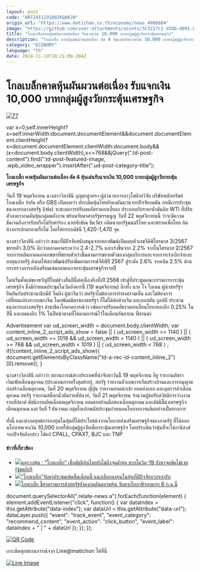 ```yaml
---
layout: post
code: "ART2411191002KQAKJH"
origin_url: "https://www.matichon.co.th/economy/news_4906984"
image: "https://github.com/user-attachments/assets/3c3217c1-d3db-4091-8ad1-a22776b80cff"
title: "โกลเบล็กคาดหุ้นผันผวนต่อเนื่อง รับแจกเงิน 10,000 บาทกลุ่มผู้สูงวัยกระตุ้นเศรษฐกิจ"
description: "โกลเบล็ก คาดหุ้นผันผวนต่อเนื่อง คัด 4 หุ้นเด่นรับแจกเงิน 10,000 บาทกลุ่มผู้สูงวัยกระตุ้นเศรษฐกิจ"
category: "ECONOMY"
language: "th"
date: 2024-11-19T10:21:09.204Z
---
```


# โกลเบล็กคาดหุ้นผันผวนต่อเนื่อง รับแจกเงิน 10,000 บาทกลุ่มผู้สูงวัยกระตุ้นเศรษฐกิจ

[![](https://www.matichon.co.th/wp-content/uploads/2024/11/77-15.jpg "77")](https://www.matichon.co.th/wp-content/uploads/2024/11/77-15.jpg)

var x=0;self.innerHeight?x=self.innerWidth:document.documentElement&&document.documentElement.clientHeight?x=document.documentElement.clientWidth:document.body&&(x=document.body.clientWidth),x<=768&&jQuery(".td-post-content").find(".td-post-featured-image, .wpb\_video\_wrapper").insertAfter(".ud-post-category-title");

**โกลเบล็ก คาดหุ้นผันผวนต่อเนื่อง คัด 4 หุ้นเด่นรับแจกเงิน 10,000 บาทกลุ่มผู้สูงวัยกระตุ้นเศรษฐกิจ**

วันที่ 19 พฤศจิกายน นางสาววิลาสินี บุญมาสูงทรง ผู้อำนวยการอาวุโสฝ่ายวิจัย บริษัทหลักทรัพย์ โกลเบล็ก จำกัด หรือ GBS เปิดเผยว่า ประเมินหุ้นไทยยังคงผันผวนจากปัจจัยกดดัน กรณีการประชุมธนาคารกลางสหรัฐ (เฟด) จะชะลอการปรับลดอัตราดอกเบี้ยลง ประกอบกับราคาน้ำมันดิบ WTI ที่ปรับตัวลงแรงกดดันหุ้นกลุ่มพลังงาน พร้อมจับตาศาลรัฐธรรมนูญ วันที่ 22 พฤศจิกายนนี้ ว่าจะมีความชัดเจนถึงการรับหรือไม่รับคำร้อง นายทักษิณ ชินวัตร อดีตนายกรัฐมนตรีไทย และพรรคเพื่อไทย ล้มล้างการปกครองหรือไม่ โดยให้กรอบดัชนี 1,420-1,470 จุด

นางสาววิลาสินี กล่าวว่า ขณะที่มีปัจจัยสนับสนุนจากสภาพัฒน์เปิดเผยตัวเลขจีดีพีไตรมาส 3/2567 ขยายตัว 3.0% ดีกว่าตลาดคาดระหว่าง 2.4-2.7% และเร่งขึ้นจาก 2.2% จากในไตรมาส 2/2567 จากการผลิตภาคนอกเกษตรที่ขยายตัวเร่งขึ้นตามการขยายตัวของกลุ่มบริการและจากการเร่งเบิกจ่ายงบลงทุนภาครัฐ ส่งผลให้สภาพัฒน์ปรับเพิ่มคาดการณ์จีดีพีปี 2567 สู่ระดับ 2.6% จากเดิม 2.5% ด้านกระทรวงการคลังเตรียมเสนอแพกเกจกระตุ้นเศรษฐกิจรายปี

โดยเริ่มตั้งแต่ของขวัญปีใหม่ช่วงสิ้นปีนี้ต่อเนื่องถึงทั้งปี 2568 เข้าสู่ที่ประชุมคณะกรรมการกระตุ้นเศรษฐกิจ ซึ่งมีกำหนดประชุมในวันอังคารนี้ (19 พฤศจิกายน) อีกทั้ง นาย โจ ไบเดน ผู้นำสหรัฐฯ ยืนยันกับประธานาธิบดีสี จิ้นผิง ผู้นำจีนว่า สหรัฐฯไม่ต้องการทำสงครามเย็น และไม่ต้องการเปลี่ยนแปลงระบบของจีน โดยพันธมิตรของสหรัฐฯ ก็ไม่ได้ต่อต้านจีน และออสตัน กูลส์บี ประธานธนาคารกลางสหรัฐฯ สาขาชิคาโกคาดการณ์ว่า เฟดอาจปรับลดอัตราดอกเบี้ยนโยบายลงอีก 0.25% ในปีนี้ และลดลงอีก 1% ในปีหน้าตามที่ได้คาดการณ์ไว้ในเดือนกันยายน ที่ผ่านมา

Advertisement var ud\_screen\_width = document.body.clientWidth; var content\_inline\_2\_script\_ads\_show = false || ( ud\_screen\_width >= 1140 ) || ( ud\_screen\_width >= 1019 && ud\_screen\_width < 1140 ) || ( ud\_screen\_width >= 768 && ud\_screen\_width < 1019 ) || ( ud\_screen\_width < 768 ) ; if(!content\_inline\_2\_script\_ads\_show){ document.getElementsByClassName("td-a-rec-id-content\_inline\_2")\[0\].remove(); }

นางสาววิลาสินี กล่าวว่า สถานการณ์ต่างประเทศที่น่าจับตาวันนี้ 19 พฤศจิกายน อียู รายงานอัตราเงินเฟ้อเดือนตุลาคม (ประมาณการครั้งสุดท้าย), สหรัฐ รายงานตัวเลขการเริ่มสร้างบ้านและการอนุญาตก่อสร้างเดือนตุลาคม, วันที่ 20 พฤศจิกายน ญี่ปุ่น รายงานยอดนำเข้า ยอดส่งออก และดุลการค้าเดือนตุลาคม สหรัฐ รายงานสต็อกน้ำมันรายสัปดาห์, วันที่ 21 พฤศจิกายน จำนวนผู้ขอรับสวัสดิการว่างงานรายสัปดาห์ ดัชนีการผลิตเดือนพฤศจิกายน ยอดขายบ้านมือสองเดือนตุลาคม และดัชนีชี้นำเศรษฐกิจเดือนตุลาคม และวันที่ 1 ธันวาคม กลุ่มโอเปกพลัสประชุมกำหนดนโยบายการผลิตอย่างเป็นทางการ

ทั้งนี้ แนะนำกลยุทธ์การลงทุนในหุ้นที่ได้ประโยชน์จากนโยบายส่งเสริมเศรษฐกิจของภาครัฐ ที่ได้ออกนโยบายแจกเงิน 10,000 บาทให้กลุ่มผู้สูงวัยเพื่อกระตุ้นเศรษฐกิจ โดยประเมินว่าหุ้นที่จะได้อานิสงส์จากปัจจัยดังกล่าว ได้แก่ CPALL, CPAXT, BJC และ TNP

#### ข่าวที่เกี่ยวข้อง

*   [![](https://www.matichon.co.th/wp-content/uploads/2020/03/CB093684-6ED8-4FF8-8528-9BE65E27D9D6.jpeg)คลุกวงหุ้น : “โกลเบล็ก” เชื่อดัชนีหุ้นไทยยังไม่ถึงจุดต่ำสุด หากโควิด-19 ยังหาจุดพีคไม่เจอ (ชมคลิป)](https://www.matichon.co.th/economy/news_2058432)
*   [![](https://www.matichon.co.th/wp-content/uploads/2019/07/0-3.jpg)“โกลเบล็ก”จับตาประชุมเฟดสิ้นเดือนนี้ แนะเลือกลงทุนในหุ้นที่มีปัจจัยบวกรองรับ](https://www.matichon.co.th/economy/news_1573911)
*   [![](https://www.matichon.co.th/wp-content/uploads/2018/07/คลุกวงหุ้น2กค.jpg)โกลเบล็ก ชี้สงครามการค้าสหรัฐยังคงกดดันตลาดหุ้น จับตาเก็บภาษีรอบแรก 6 ก.ค.นี้](https://www.matichon.co.th/economy/news_1024253)

document.querySelectorAll(".relate-news a").forEach(function(element) { element.addEventListener("click", function() { var dataIndex = this.getAttribute("data-index"); var dataUrl = this.getAttribute("data-url"); dataLayer.push({ "event": "track\_event", "event\_category": "recommend\_content", "event\_action": "click\_button", "event\_label": dataIndex + " | " + dataUrl }); }); });

[![QR Code](https://www.matichon.co.th/wp-content/uploads/2023/07/wob1371z.jpg)](https://lin.ee/ht0nDxX)

เกาะติดทุกสถานการณ์จาก Line@matichon ได้ที่นี่

[![Line Image](https://www.matichon.co.th/wp-content/uploads/2023/07/th.png)](https://lin.ee/ht0nDxX)
